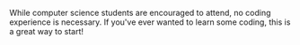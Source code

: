 While computer science students are encouraged to attend, no coding experience is necessary. If you've ever wanted to learn some coding, this is a great way to start!
